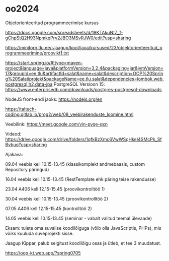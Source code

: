 # oo2024
Objetorienteeritud programmeerimise kursus


https://docs.google.com/spreadsheets/d/19KTAkuNtZ_f-gChpStQ2H93NpmkqPrv2JBO3MSvRJW0/edit?usp=sharing

https://minitorn.tlu.ee/~jaagup/kool/java/kursused/23/objektorienteeritud_programmeerimine/proovikt1.txt

https://start.spring.io/#!type=maven-project&language=java&platformVersion=3.2.4&packaging=jar&jvmVersion=17&groupId=ee.tlu&artifactId=salat&name=salat&description=OOP%20Spring%20Salatiprojekt&packageName=ee.tlu.salat&dependencies=lombok,web,postgresql,h2,data-jpa
PostgreSQL Versioon 15: https://www.enterprisedb.com/downloads/postgres-postgresql-downloads

NodeJS front-endi jaoks: https://nodejs.org/en

https://taltech-coding.gitlab.io/prog2/web/08_veebirakenduste_loomine.html

Veebilink: https://meet.google.com/vin-pyqe-qxn

Videod: https://drive.google.com/drive/folders/1qfkBzXmc6VwWSqHkeI4SMcPk_SfBvbuo?usp=sharing

Ajakava:

09.04 veebis kell 10.15-13.45 (klassikomplekt andmebaasis, custom Repository päringud)

16.04 veebis kell 10.15-13.45 (RestTemplate ehk päring teise rakendusse)

23.04 A406 kell 12.15-15.45 (proovikontrolltöö 1)

30.04 veebis kell 10.15-13.45 (proovikontrolltöö 2)

07.05 A406 kell 12.15-15.45 (kontrolltöö 2)

14.05 veebis kell 10.15-13.45 (seminar - vabalt valitud teemal ülevaade) 

Eksam: tulete oma suvalise koodilõiguga (võib olla JavaScriptis, PHPs), mis võiks kuuluda suveprojekti sisse.

Jaagup Kippar, palub selgitust koodilõigu osas ja ütleb, et tee 3 muudatust.

https://oop-kt.web.app/?spring0705
